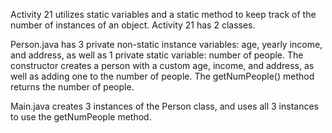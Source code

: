Activity 21 utilizes static variables and a static method to keep track of the number of instances of an object. Activity 21 has 2 classes.

Person.java has 3 private non-static instance variables: age, yearly income, and address, as well as 1 private static variable: number of people. The constructor creates a person with a custom age, income, and address, as well as adding one to the number of people. The getNumPeople() method returns the number of people.

Main.java creates 3 instances of the Person class, and uses all 3 instances to use the getNumPeople method.

